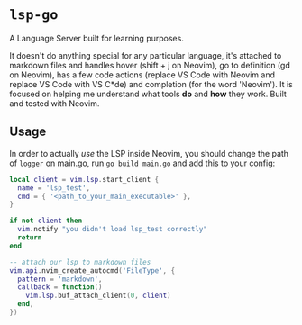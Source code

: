 # `lsp-go`

A Language Server built for learning purposes.

It doesn't do anything special for any particular language, it's attached to markdown files and handles hover (shift + j on Neovim), go to definition (gd on Neovim), has a few code actions (replace VS Code with Neovim and replace VS Code with VS C*de) and completion (for the word 'Neovim'). It is focused on helping me understand what tools **do** and **how** they work.
Built and tested with Neovim.

## Usage

In order to actually *use* the LSP inside Neovim, you should change the path of `logger` on main.go, run `go build main.go` and add this to your config:

```lua
local client = vim.lsp.start_client {
  name = 'lsp_test',
  cmd = { '<path_to_your_main_executable>' },
}

if not client then
  vim.notify "you didn't load lsp_test correctly"
  return
end

-- attach our lsp to markdown files
vim.api.nvim_create_autocmd('FileType', {
  pattern = 'markdown',
  callback = function()
    vim.lsp.buf_attach_client(0, client)
  end,
})
```
